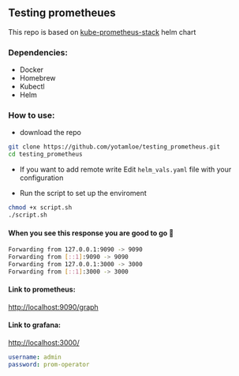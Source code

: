 ## Testing prometheues

This repo is based on [kube-prometheus-stack](https://github.com/prometheus-community/helm-charts/tree/main/charts/kube-prometheus-stack) helm chart

### Dependencies:

- Docker
- Homebrew
- Kubectl
- Helm

### How to use:
* download the repo
```bash
git clone https://github.com/yotamloe/testing_prometheus.git
cd testing_prometheus
```
* If you want to add remote write Edit `helm_vals.yaml` file with your configuration

* Run the script to set up the enviroment
```bash
chmod +x script.sh
./script.sh
```

#### When you see this response you are good to go 🚀

```bash
Forwarding from 127.0.0.1:9090 -> 9090
Forwarding from [::1]:9090 -> 9090
Forwarding from 127.0.0.1:3000 -> 3000
Forwarding from [::1]:3000 -> 3000
```

#### Link to prometheus:

[http://localhost:9090/graph](http://localhost:9090/graph)

#### Link to grafana:

[http://localhost:3000/](http://localhost:3000/)

```yaml
username: admin
password: prom-operator
```